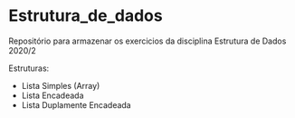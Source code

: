 # Estrutura_de_dados

Repositório para armazenar os exercicios da disciplina Estrutura de Dados 2020/2

Estruturas:

- Lista Simples (Array)
- Lista Encadeada
- Lista Duplamente Encadeada
